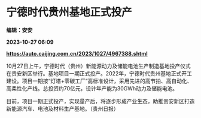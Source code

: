 # 宁德时代贵州基地正式投产
**编辑：安安**

**2023-10-27 06:09**

**https://auto.caijing.com.cn/2023/1027/4967388.shtml**

10月27日上午，宁德时代（贵州）新能源动力及储能电池生产制造基地投产仪式在贵安新区举行。基地项目一期正式投产。2022年，宁德时代贵州基地正式开工建设。项目一期按“灯塔+零碳工厂”高标准设计，采用先进的高节拍、高自动化、高柔性化产线。总投资约70亿元，设计年产能为30GWh动力及储能电池。

目前，项目一期正式投产，实现量产后，将逐步形成产业生态，助推贵安新区打造新能源汽车、电池及材料生产基地。（贵州日报）